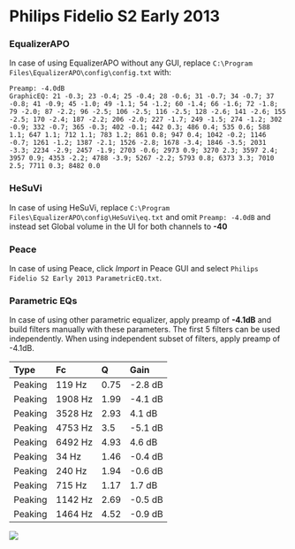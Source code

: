 # Philips Fidelio S2 Early 2013

### EqualizerAPO
In case of using EqualizerAPO without any GUI, replace `C:\Program Files\EqualizerAPO\config\config.txt`
with:
```
Preamp: -4.0dB
GraphicEQ: 21 -0.3; 23 -0.4; 25 -0.4; 28 -0.6; 31 -0.7; 34 -0.7; 37 -0.8; 41 -0.9; 45 -1.0; 49 -1.1; 54 -1.2; 60 -1.4; 66 -1.6; 72 -1.8; 79 -2.0; 87 -2.2; 96 -2.5; 106 -2.5; 116 -2.5; 128 -2.6; 141 -2.6; 155 -2.5; 170 -2.4; 187 -2.2; 206 -2.0; 227 -1.7; 249 -1.5; 274 -1.2; 302 -0.9; 332 -0.7; 365 -0.3; 402 -0.1; 442 0.3; 486 0.4; 535 0.6; 588 1.1; 647 1.1; 712 1.1; 783 1.2; 861 0.8; 947 0.4; 1042 -0.2; 1146 -0.7; 1261 -1.2; 1387 -2.1; 1526 -2.8; 1678 -3.4; 1846 -3.5; 2031 -3.3; 2234 -2.9; 2457 -1.9; 2703 -0.6; 2973 0.9; 3270 2.3; 3597 2.4; 3957 0.9; 4353 -2.2; 4788 -3.9; 5267 -2.2; 5793 0.8; 6373 3.3; 7010 2.5; 7711 0.3; 8482 0.0
```

### HeSuVi
In case of using HeSuVi, replace `C:\Program Files\EqualizerAPO\config\HeSuVi\eq.txt` and omit `Preamp:
-4.0dB` and instead set Global volume in the UI for both channels to **-40**

### Peace
In case of using Peace, click *Import* in Peace GUI and select `Philips Fidelio S2 Early 2013 ParametricEQ.txt`.

### Parametric EQs
In case of using other parametric equalizer, apply preamp of **-4.1dB** and build filters manually
with these parameters. The first 5 filters can be used independently.
When using independent subset of filters, apply preamp of -4.1dB.

| Type    | Fc      |    Q | Gain    |
|:--------|:--------|:-----|:--------|
| Peaking | 119 Hz  | 0.75 | -2.8 dB |
| Peaking | 1908 Hz | 1.99 | -4.1 dB |
| Peaking | 3528 Hz | 2.93 | 4.1 dB  |
| Peaking | 4753 Hz | 3.5  | -5.1 dB |
| Peaking | 6492 Hz | 4.93 | 4.6 dB  |
| Peaking | 34 Hz   | 1.46 | -0.4 dB |
| Peaking | 240 Hz  | 1.94 | -0.6 dB |
| Peaking | 715 Hz  | 1.17 | 1.7 dB  |
| Peaking | 1142 Hz | 2.69 | -0.5 dB |
| Peaking | 1464 Hz | 4.52 | -0.9 dB |

![](https://raw.githubusercontent.com/jaakkopasanen/AutoEq/master/results/innerfidelity/sbaf-serious/Philips%20Fidelio%20S2%20Early%202013/Philips%20Fidelio%20S2%20Early%202013.png)
